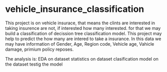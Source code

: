 # vehicle_insurance_classification
This project is on vehicle insurace, that means the clints are interested in taking insurence are not, if interested how many interested.
for that we may build a classification of decission tree classification model.
This project may help to predict the how many are intered to take a insurance.
In this data we may have information of Gender, Age, Region code, Vehicle age, Vahicle damage, primium policy reposes.

The analysis is:
EDA on dataset
statistics on dataset
clasification model on the dataset
testig the model
